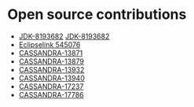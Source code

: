 

<!--
**danielcranford/danielcranford** is a ✨ _special_ ✨ repository because its `README.md` (this file) appears on your GitHub profile.

Here are some ideas to get you started:

- 🔭 I’m currently working on ...
- 🌱 I’m currently learning ...
- 👯 I’m looking to collaborate on ...
- 🤔 I’m looking for help with ...
- 💬 Ask me about ...
- 📫 How to reach me: ...
- 😄 Pronouns: ...
- ⚡ Fun fact: ...
-->

# Open source contributions
- [JDK-8193682](https://bugs.java.com/bugdatabase/view_bug?bug_id=8193682) [JDK-8193682](https://bugs.openjdk.org/browse/JDK-8193682)
- [Eclipselink 545076](https://bugs.eclipse.org/bugs/show_bug.cgi?id=545076)
- [CASSANDRA-13871](https://issues.apache.org/jira/browse/issues/CASSANDRA-13871)
- [CASSANDRA-13879](https://issues.apache.org/jira/browse/issues/CASSANDRA-13879)
- [CASSANDRA-13932](https://issues.apache.org/jira/browse/issues/CASSANDRA-13932)
- [CASSANDRA-13940](https://issues.apache.org/jira/browse/issues/CASSANDRA-13940)
- [CASSANDRA-17237](https://issues.apache.org/jira/browse/issues/CASSANDRA-17237)
- [CASSANDRA-17786](https://issues.apache.org/jira/browse/issues/CASSANDRA-17786)
